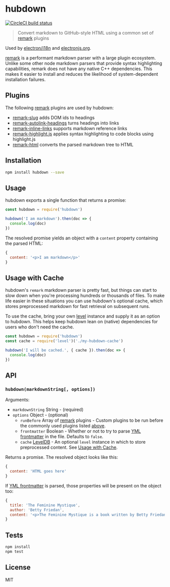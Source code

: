 # hubdown

[![CircleCI build status](https://circleci.com/gh/electron/hubdown/tree/master.svg?style=svg)](https://circleci.com/gh/electron/hubdown/tree/master)

> Convert markdown to GitHub-style HTML using a common set of [remark] plugins

Used by [electron/i18n](https://github.com/electron/i18n)
and [electronjs.org](https://github.com/electron/electronjs.org).

[remark] is a performant markdown parser with a large plugin ecosystem.
Unlike some other node markdown parsers that provide syntax highlighting 
capabilities, remark does not have any native C++ dependencies. This makes 
it easier to install and reduces the likelihood of system-dependent installation
failures.

## Plugins

The following [remark] plugins are used by hubdown:

- [remark-slug](http://ghub.io/remark-slug) adds DOM ids to headings
- [remark-autolink-headings](http://ghub.io/remark-autolink-headings) turns headings into links
- [remark-inline-links](http://ghub.io/remark-inline-links) supports markdown reference links
- [remark-highlight.js](http://ghub.io/remark-highlight.js) applies syntax highlighting to code blocks using highlight.js
- [remark-html](http://ghub.io/remark-html) converts the parsed markdown tree to HTML

## Installation

```sh
npm install hubdown --save
```

## Usage

hubdown exports a single function that returns a promise:

```js
const hubdown = require('hubdown')

hubdown('I am markdown').then(doc => {
  console.log(doc)
})
```

The resolved promise yields an object with a `content` property
containing the parsed HTML:

```js
{
  content: '<p>I am markdown</p>'
}
```

## Usage with Cache

hubdown's `remark` markdown parser is pretty fast, but things can start to slow 
down when you're processing hundreds or thousands of files. To make life easier 
in these situations you can use hubdown's optional cache, which stores 
preprocessed markdown for fast retrieval on subsequent runs.

To use the cache, bring your own [level](https://ghub.io/level) instance and
supply it as an option to hubdown. This helps keep hubdown lean on (native) 
dependencies for users who don't need the cache.

```js
const hubdown = require('hubdown')
const cache = require('level')('./my-hubdown-cache')

hubdown('I will be cached.', { cache }).then(doc => {
  console.log(doc)
})
```

## API

### `hubdown(markdownString[, options])`

Arguments:

- `markdownString` String - (required)
- `options` Object - (optional)
  - `runBefore` Array of [remark] plugins - Custom plugins to be run before the commonly used plugins listed [above](#plugins).
  - `frontmatter` Boolean - Whether or not to try to parse [YML frontmatter] in 
    the file. Defaults to `false`.
  - `cache` [LevelDB](https://ghub.io/level) - An optional `level` instance in which
  to store preprocessed content. See [Usage with Cache](#usage-with-cache).

Returns a promise. The resolved object looks like this:

```js
{
  content: 'HTML goes here'
}
```

If [YML frontmatter] is parsed, those properties will be present on the object too:

```js
{
  title: 'The Feminine Mystique',
  author: 'Betty Friedan',
  content: '<p>The Feminine Mystique is a book written by Betty Friedan which is widely credited with sparking the  beginning of second-wave feminism in the United States.</p>'
}
```

## Tests

```sh
npm install
npm test
```

## License

MIT

[remark]: http://ghub.io/remark
[YML frontmatter]: https://jekyllrb.com/docs/frontmatter